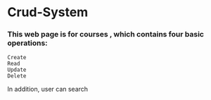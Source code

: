 # Crud-System

### This web page is for courses , which contains four basic operations:

```
Create
Read
Update
Delete

```
In addition, user can search

